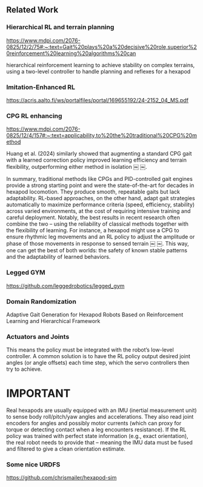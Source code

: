 ## Related Work

### Hierarchical RL and terrain planning

https://www.mdpi.com/2076-0825/12/2/75#:~:text=Gait%20plays%20a%20decisive%20role,superior%20reinforcement%20learning%20algorithms%20can

hierarchical reinforcement learning to achieve stability on complex terrains, using a two-level controller to handle planning and reflexes for a hexapod

### Imitation-Enhanced RL

https://acris.aalto.fi/ws/portalfiles/portal/169655192/24-2152_04_MS.pdf


### CPG RL enhancing
https://www.mdpi.com/2076-0825/12/4/157#:~:text=applicability,to%20the%20traditional%20CPG%20method


Huang et al. (2024) similarly showed that augmenting a standard CPG gait with a learned correction policy improved learning efficiency and terrain flexibility, outperforming either method in isolation ￼ ￼.










In summary, traditional methods like CPGs and PID-controlled gait engines provide a strong starting point and were the state-of-the-art for decades in hexapod locomotion. They produce smooth, repeatable gaits but lack adaptability. RL-based approaches, on the other hand, adapt gait strategies automatically to maximize performance criteria (speed, efficiency, stability) across varied environments, at the cost of requiring intensive training and careful deployment. Notably, the best results in recent research often combine the two – using the reliability of classical methods together with the flexibility of learning. For instance, a hexapod might use a CPG to ensure rhythmic leg movements and an RL policy to adjust the amplitude or phase of those movements in response to sensed terrain ￼ ￼. This way, one can get the best of both worlds: the safety of known stable patterns and the adaptability of learned behaviors.


### Legged GYM

https://github.com/leggedrobotics/legged_gym

### Domain Randomization

Adaptive Gait Generation for Hexapod Robots Based on Reinforcement Learning and Hierarchical Framework

### Actuators and Joints
This means the policy must be integrated with the robot’s low-level controller. A common solution is to have the RL policy output desired joint angles (or angle offsets) each time step, which the servo controllers then try to achieve.



# IMPORTANT

Real hexapods are usually equipped with an IMU (inertial measurement unit) to sense body roll/pitch/yaw angles and accelerations. They also read joint encoders for angles and possibly motor currents (which can proxy for torque or detecting contact when a leg encounters resistance). If the RL policy was trained with perfect state information (e.g., exact orientation), the real robot needs to provide that – meaning the IMU data must be fused and filtered to give a clean orientation estimate. 




### Some nice URDFS

https://github.com/chrismailer/hexapod-sim